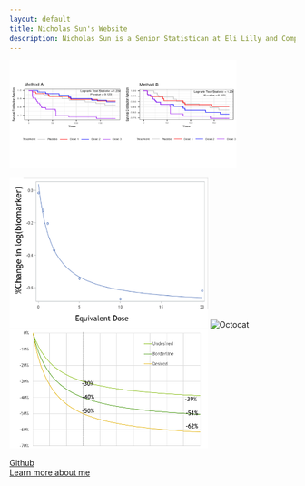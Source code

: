 ```yaml
---
layout: default
title: Nicholas Sun's Website
description: Nicholas Sun is a Senior Statistican at Eli Lilly and Company.
---
```

<div class="row marketing">
	<div class="col-sm-4">
	<img  class="img-circle avatar" alt="km" src="./file/KM_plot.png" width="400" height="190">
	</div>
</div>

![KM_Plot](./file/model1.png) ![Octocat](https://github.githubassets.com/images/icons/emoji/octocat.png)<br/>
![KM_Plot](./file/3model.png) <br/>
 
[Github](https://github.com/nicksun1)<br/>
[Learn more about me](./about/index.md)
